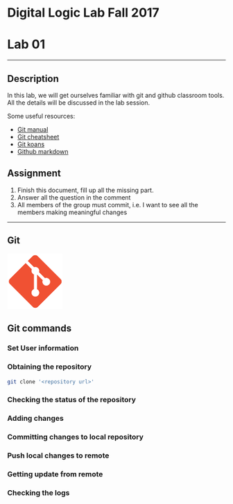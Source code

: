 # Digital Logic Lab Fall 2017
# Lab 01
-----------------------------------------------------------

## Description

In this lab, we will get ourselves familiar with git and github classroom tools.
All the details will be discussed in the lab session.

Some useful resources:
  - [Git manual](https://git-scm.com/doc)
  - [Git cheatsheet](http://ndpsoftware.com/git-cheatsheet.html)
  - [Git koans](http://stevelosh.com/blog/2013/04/git-koans/)
  - [Github markdown](https://guides.github.com/features/mastering-markdown/)
  
## Assignment

  1. Finish this document, fill up all the missing part.
  2. Answer all the question in the comment
  3. All members of the group must commit, i.e. I want to see all the members making meaningful changes

-----------------------------------------------------------
## Git
<!-- what is git? what does it do? -->
![git](pics/git.2.14.1.png)

## Git commands

### Set User information
<!-- why is user information important? -->

### Obtaining the repository
```Bash
git clone '<repository url>'
```
<!-- what is the difference between https and git url? -->

### Checking the status of the repository

### Adding changes

### Committing changes to local repository

### Push local changes to remote

### Getting update from remote

### Checking the logs

<!-- After you made a change to a file, in order to push that change to the remote repository what the steps you must perform? List them as 1, 2, 3 ... so on-->

<!-- After you are informed that there are some changes have been made, what are the steps you must follow in order get those changes? List them as 1, 2, 3 ... so on-->
